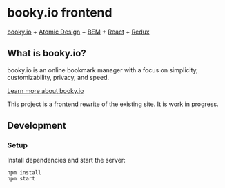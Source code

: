# booky.io frontend
[booky.io](https://booky.io) + [Atomic Design](http://atomicdesign.bradfrost.com/) + [BEM](https://en.bem.info) + [React](https://facebook.github.io/react/) + [Redux](https://github.com/reactjs/redux)

## What is booky.io?
booky.io is an online bookmark manager with a focus on simplicity, customizability, privacy, and speed.

[Learn more about booky.io](https://booky.io/about)

This project is a frontend rewrite of the existing site. It is work in progress.

## Development
### Setup
Install dependencies and start the server:
```
npm install
npm start
```
